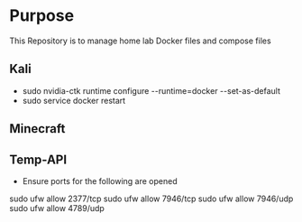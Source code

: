 # Purpose 
This Repository is to manage home lab Docker files and compose files

## Kali 
- sudo nvidia-ctk runtime configure --runtime=docker --set-as-default
- sudo service docker restart

## Minecraft

## Temp-API
- Ensure ports for the following are opened

sudo ufw allow 2377/tcp
sudo ufw allow 7946/tcp
sudo ufw allow 7946/udp
sudo ufw allow 4789/udp
